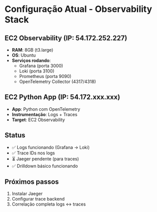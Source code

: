 # Configuração Atual - Observability Stack

## EC2 Observability (IP: 54.172.252.227)
- **RAM**: 8GB (t3.large)
- **OS**: Ubuntu
- **Serviços rodando**:
  - Grafana (porta 3000)
  - Loki (porta 3100) 
  - Prometheus (porta 9090)
  - OpenTelemetry Collector (4317/4318)

## EC2 Python App (IP: 54.172.xxx.xxx)
- **App**: Python com OpenTelemetry
- **Instrumentação**: Logs + Traces
- **Target**: EC2 Observability

## Status
- ✅ Logs funcionando (Grafana → Loki)
- ✅ Trace IDs nos logs
- ⏳ Jaeger pendente (para traces)
- ✅ Drilldown básico funcionando

## Próximos passos
1. Instalar Jaeger
2. Configurar trace backend
3. Correlação completa logs ↔ traces
